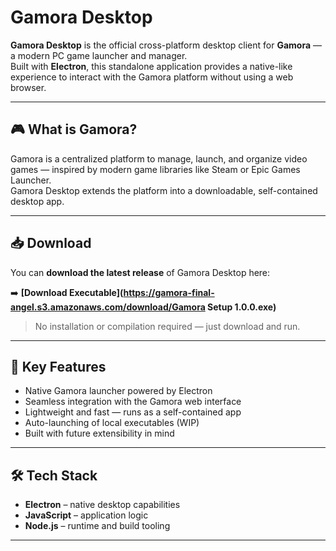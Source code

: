 # Gamora Desktop

**Gamora Desktop** is the official cross-platform desktop client for **Gamora** — a modern PC game launcher and manager.  
Built with **Electron**, this standalone application provides a native-like experience to interact with the Gamora platform without using a web browser.

---

## 🎮 What is Gamora?

Gamora is a centralized platform to manage, launch, and organize video games — inspired by modern game libraries like Steam or Epic Games Launcher.  
Gamora Desktop extends the platform into a downloadable, self-contained desktop app.

---

## 📥 Download

You can **download the latest release** of Gamora Desktop here:

➡️ **[Download Executable](https://gamora-final-angel.s3.amazonaws.com/download/Gamora Setup 1.0.0.exe)** 

> No installation or compilation required — just download and run.

---

## 🧠 Key Features

- Native Gamora launcher powered by Electron
- Seamless integration with the Gamora web interface
- Lightweight and fast — runs as a self-contained app
- Auto-launching of local executables (WIP)
- Built with future extensibility in mind

---

## 🛠 Tech Stack

- **Electron** – native desktop capabilities
- **JavaScript** – application logic
- **Node.js** – runtime and build tooling

---
